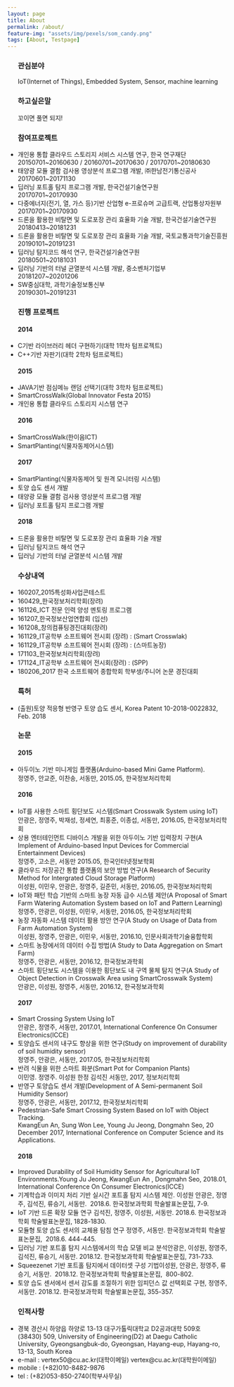 ```yaml
---
layout: page
title: About
permalink: /about/
feature-img: "assets/img/pexels/som_candy.png"
tags: [About, Testpage]
---
```


<ul>
 <h3>관심분야</h3>
IoT(Internet of Things), Embedded System, Sensor, machine learning

<h3>하고싶은말</h3>
꼬이면 풀면 되지!

<h3>참여프로젝트</h3>
<li>개인용 통합 클라우드 스토리지 서비스 시스템 연구, 한국 연구재단<br/>20150701~20160630 / 20160701~20170630 / 20170701~20180630</li>
<li>태양광 모듈 결함 검사용 영상분석 프로그램 개발, ㈜한남전기통신공사<br/>20170601~20171130</li>
<li>딥러닝 포트홀 탐지 프로그램 개발, 한국건설기술연구원<br/>20170701~20170930</li>
<li>다중에너지(전기, 열, 가스 등)기반 산업형 e-프로슈머 고급트랙, 산업통상자원부<br/>20170701~20170930</li>
<li>드론을 활용한 비탈면 및 도로포장 관리 효율화 기술 개발, 한국건설기술연구원<br/>20180413~20181231</li>
<li>드론을 활용한 비탈면 및 도로포장 관리 효율화 기술 개발, 국토교통과학기술진흥원<br/>20190101~20191231</li>
<li>딥러닝 탐지코드 해석 연구, 한국건설기술연구원<br/>20180501~20181031</li>
<li>딥러닝 기반의 터널 균열분석 시스템 개발, 중소벤처기업부<br/>20181207~20201206</li>
<li>SW중심대학, 과학기술정보통신부<br/>20190301~20191231</li>

<h3>진행 프로젝트</h3>
<h4>2014</h4>
<li>C기반 라이브러리 헤더 구현하기(대학 1학차 텀프로젝트)</li>
<li>C++기반 자판기(대학 2학차 텀프로젝트)</li>

<h4>2015</h4> 
<li>JAVA기반 점심메뉴 랜덤 선택기(대학 3학차 텀프로젝트)</li>
<li>SmartCrossWalk(Global Innovator Festa 2015)</li>
<li>개인용 통합 클라우드 스토리지 시스템 연구</li>

<h4>2016</h4> 
<li>SmartCrossWalk(한이음ICT)</li>
<li>SmartPlanting(식물자동제어시스템)</li>

<h4>2017</h4>
<li>SmartPlanting(식물자동제어 및 원격 모니터링 시스템)</li>
<li>토양 습도 센서 개발</li>
<li>태양광 모듈 결함 검사용 영상분석 프로그램 개발</li>
<li>딥러닝 포트홀 탐지 프로그램 개발

<h4>2018</h4>
<li>드론을 활용한 비탈면 및 도로포장 관리 효율화 기술 개발</li>
<li>딥러닝 탐지코드 해석 연구</li>
<li>딥러닝 기반의 터널 균열분석 시스템 개발</li>

<h3>수상내역</h3>
<li>160207_2015특성화사업콘테스트</li>
<li>160429_한국정보처리학회(장려)</li>
<li>161126_ICT 전문 인력 양성 멘토링 프로그램</li>
<li>161207_한국정보산업연합회 (입선)</li>
<li>161208_창의컴퓨팅경진대회(장려)</li>
<li>161129_IT공학부 소프트웨어 전시회 (장려) : (Smart Crosswlak)</li>
<li>161129_IT공학부 소프트웨어 전시회 (장려) : (스마트농장)</li>
<li>171103_한국정보처리학회(장려)</li>
<li>171124_IT공학부 소프트웨어 전시회(장려) : (SPP)</li>
<li>180206_2017 한국 소프트웨어 종합학회 학부생/주니어 논문 경진대회</li>

<h3>특허</h3>
<li>(출원)토양 적응형 반영구 토양 습도 센서, Korea Patent 10-2018-0022832, Feb. 2018</li>

<h3>논문</h3>
<h4>2015</h4>
<li>아두이노 기반 미니게임 플랫폼(Arduino-based Mini Game Platform). <br/>정영주, 안교준, 이찬송, 서동만, 2015.05, 한국정보처리학회<br/></li>

<h4>2016</h4>
<li>IoT를 사용한 스마트 횡단보도 시스템(Smart Crosswalk System using IoT) <br/>안광은, 정영주, 박재성, 정세연, 최홍준, 이종섭, 서동만, 2016.05, 한국정보처리학회</li>
<li>상용 엔터테인먼트 디바이스 개발을 위한 아두이노 기반 입력장치 구현(A Implement of Arduino-based Input Devices for Commercial Entertainment Devices)<br/>정영주, 고소은, 서동만 2015.05, 한국인터넷정보학회</li>
<li>클라우드 저장공간 통합 플랫폼의 보안 방법 연구(A Research of Security Method for Intergrated Cloud Storage Platform)<br/>이성원, 이민우, 안광은, 정영주, 길준민, 서동만, 2016.05, 한국정보처리학회</li>
<li>IoT와 패턴 학습 기반의 스마트 농장 자동 급수 시스템 제안(A Proposal of Smart Farm Watering Automation System based on IoT and Pattern Learning)<br/>정영주, 안광은, 이성원, 이민우, 서동만, 2016.05, 한국정보처리학회</li>
<li>농장 자동화 시스템 데이터 활용 방안 연구(A Study on Usage of Data from Farm Automation System)<br/>이성원, 정영주, 안광은, 이민우, 서동만, 2016.10, 인문사회과학기술융합학회</li>
<li>스마트 농장에서의 데이터 수집 방법(A Study to Data Aggregation on Smart Farm)<br/>정영주, 안광은, 서동만, 2016.12, 한국정보과학회</li>
<li>스마트 횡단보도 시스템을 이용한 횡단보도 내 구역 물체 탐지 연구(A Study of Object Detection in Crosswalk Area using SmartCrosswalk System)<br/>안광은, 이성원, 정영주, 서동만, 2016.12, 한국정보과학회</li>

<h4>2017</h4>
<li>Smart Crossing System Using IoT<br/>안광은, 정영주, 서동만, 2017.01, International Conference On Consumer Electronics(ICCE)</li>
<li>토양습도 센서의 내구도 향상을 위한 연구(Study on improvement of durability of soil humidity sensor)<br/>정영주, 안광은, 서동만, 2017.05, 한국정보처리학회</li>
<li>반려 식물을 위한 스마트 화분(Smart Pot for Companion Plants)<br/>이민영. 정영주. 이성원 한정 김석진 서동만, 2017, 정보처리학회</li>
<li>반영구 토양습도 센서 개발(Development of A Semi-permanent Soil Humidity Sensor)<br/>정영주, 안광은, 서동만, 2017.12, 한국정보처리학회</li>
<li>Pedestrian-Safe Smart Crossing System Based on IoT with Object Tracking.<br/>KwangEun An, Sung Won Lee, Young Ju Jeong, Dongmahn Seo, 20 December 2017, International Conference on Computer Science and its Applications.</li>
<h4>2018</h4>
<li>Improved Durability of Soil Humidity Sensor for Agricultural IoT Environments.Young Ju Jeong, KwangEun An , Dongmahn Seo, 2018.01, International Conference On Consumer Electronics(ICCE)</li>
<li>기계학습과 이미지 처리 기반 실시간 포트홀 탐지 시스템 제안. 이성원 안광은, 정영주, 김석진, 류승기, 서동만.  2018.6. 한국정보과학회 학술발표논문집, 7-9. </li>
<li>IoT 기반 드론 확장 모듈 연구 김석진, 정영주, 이성원, 서동만. 2018.6. 한국정보과학회 학술발표논문집, 1828-1830.</li>
<li>모듈형 토양 습도 센서의 교체용 탐침 연구 정영주, 서동만. 한국정보과학회 학술발표논문집,  2018.6. 444-445.</li>
<li>딥러닝 기반 포트홀 탐지 시스템에서의 학습 모델 비교 분석안광은, 이성원, 정영주, 김석진, 류승기, 서동만. 2018.12. 한국정보과학회 학술발표논문집, 731-733.</li>
<li>Squeezenet 기반 포트홀 탐지에서 데이터셋 구성 기법이성원, 안광은, 정영주, 류승기, 서동만.  2018.12. 한국정보과학회 학술발표논문집,  800-802.</li>
<li>토양 습도 센서에서 센서 감도를 조절하기 위한 임피던스 값 선택회로 구현, 정영주, 서동만. 2018.12. 한국정보과학회 학술발표논문집, 355-357.</li>


<h3>인적사항</h3>
<li>경북 경산시 하양읍 하양로 13-13 대구가톨릭대학교 D2공과대학 509호<br/>(38430) 509, University of Engineering(D2) at Daegu Catholic University, Gyeongsangbuk-do, Gyeongsan, Hayang-eup, Hayang-ro, 13-13, South Korea</li>
<li>e-mail : vertex50@cu.ac.kr(대학이메일) vertex@cu.ac.kr(대학원이메일)</li>
<li>mobile : (+82)010-8482-9876 </li>
<li>tel : (+82)053-850-2740(학부사무실)</li>


 </ul>

